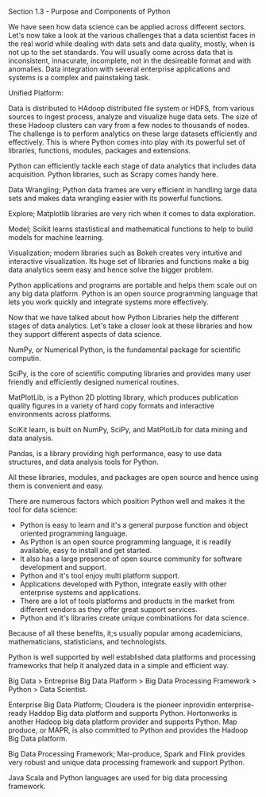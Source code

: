 Section 1.3 - Purpose and Components of Python

We have seen how data science can be applied across different sectors. Let's now take a look at the various challenges that a data scientist faces in the
real world while dealing with data sets and data quality, mostly, when is not up to the set standards. You will usually come across data that is inconsistent,
innacurate, incomplete, not in the desireable format and with anomalies. Data integration with several enterprise applications and systems is a complex and 
painstaking task.

Unified Platform:

Data is distributed to HAdoop distributed file system or HDFS, from various sources to ingest process, analyze and visualize huge data sets. The size of these
Hadoop clusters can vary from a few nodes to thousands of nodes. The challenge is to perform analytics on these large datasets efficiently and effectively. This 
is where Python comes into play with its powerful set of libraries, functions, modules, packages and extensions.

Python can efficiently tackle each stage of data analytics that includes data acquisition. Python libraries, such as Scrapy comes handy here. 

Data Wrangling; Python data frames are very efficient in handling large data sets and makes data wrangling easier with its powerful functions. 

Explore; Matplotlib libraries are very rich when it comes to data exploration.

Model; Scikit learns stastistical and mathematical functions to help to build models for machine learning. 

Visualization; modern libraries such as Bokeh creates very intuitive and interactive visualization. Its huge set of libraries and functions make a big data
analytics seem easy and hence solve the bigger problem.

Python applications and programs are portable and helps them scale out on any big data platform. Python is an open source programming language that lets you 
work quickly and integrate systems more effectively. 

Now that we have talked about how Python Libraries help the different stages of data analytics. Let's take a closer look at these libraries and how they 
support different aspects of data science. 

NumPy, or Numerical Python, is the fundamental package for scientific computin.

SciPy, is the core of scientific computing libraries and provides many user friendly and efficiently designed numerical routines.

MatPlotLib, is a Python 2D plotting library, which produces publication quality figures in a variety of hard copy formats and interactive environments across 
platforms.

SciKit learn, is built on NumPy, SciPy, and MatPlotLib for data mining and data analysis. 

Pandas, is a library providing high performance, easy to use data structures, and data analysis tools for Python. 

All these libraries, modules, and packages are open source and hence using them is convenient and easy. 

There are numerous factors which position Python well and makes it the tool for data science:

+ Python is easy to learn and it's a general purpose function and object oriented programming language. 
+ As Python is an open source programming language, it is readily available, easy to install and get started.
+ It also has a large presence of open source community for software development and support.
+ Python and it's tool enjoy multi platform support.
+ Applications developed with Python, integrate easily with other enterprise systems and applications.
+ There are a lot of tools platforms and products in the market from different vendors as they offer great support services.
+ Python and it's libraries create unique combinatiions for data science. 

Because of all these benefits, it;s usually popular among academicians, mathematicians, statisticians, and technologists.  

Python is well supported by well established data platforms and processing frameworks that help it analyzed data in a simple and efficient way. 

Big Data > Entreprise Big Data Platform > Big Data Processing Framework > Python > Data Scientist. 

Enterprise Big Data Platform; Cloudera is the pioneer inprovidin enterprise-ready Haddop Big data platform and supports Python. Hortonworks is another 
Hadoop big data platform provider and supports Python. Map produce, or MAPR, is also committed to Python and provides the Hadoop Big Data platform.

Big Data Processing Framework; Mar-produce, Spark and Flink provides very robust and unique data processing framework and support Python.

Java Scala and Python languages are used for big data processing framework.
